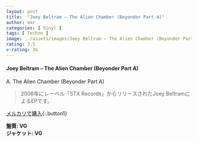 ```yaml
---
layout: post
title:  "Joey Beltram – The Alien Chamber (Beyonder Part A)"
author: mmr
categories: [ Vinyl ]
tags: [ Techno ]
image: ../assets/images/Joey Beltram – The Alien Chamber (Beyonder Part A).jpg
rating: 3.5
v-rating: 3G
---
```


#### Joey Beltram – The Alien Chamber (Beyonder Part A)

A. The Alien Chamber (Beyonder Part A)

> 2006年にレーベル「STX Records」からリリースされたJoey BeltramによるEPです。


[メルカリで購入](https://jp.mercari.com/item/m50569703435){:.button1}

<div class="mt-4 mb-4 d-flex align-items-center">
<strong class="mr-1">盤質: VG</strong>
</div>
<div class="mt-4 mb-4 d-flex align-items-center">
<strong class="mr-1">ジャケット: VG</strong>
</div>
